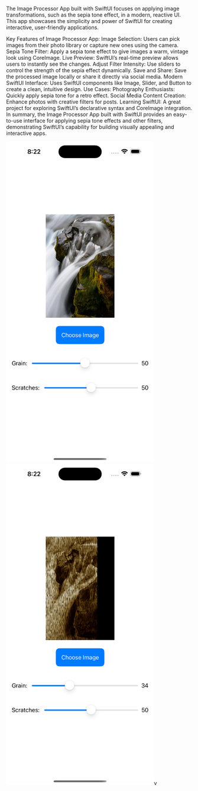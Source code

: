 The Image Processor App built with SwiftUI focuses on applying image transformations, such as the sepia tone effect, in a modern, reactive UI. This app showcases the simplicity and power of SwiftUI for creating interactive, user-friendly applications.

Key Features of Image Processor App:
Image Selection: Users can pick images from their photo library or capture new ones using the camera.
Sepia Tone Filter: Apply a sepia tone effect to give images a warm, vintage look using CoreImage.
Live Preview: SwiftUI’s real-time preview allows users to instantly see the changes.
Adjust Filter Intensity: Use sliders to control the strength of the sepia effect dynamically.
Save and Share: Save the processed image locally or share it directly via social media.
Modern SwiftUI Interface: Uses SwiftUI components like Image, Slider, and Button to create a clean, intuitive design.
Use Cases:
Photography Enthusiasts: Quickly apply sepia tone for a retro effect.
Social Media Content Creation: Enhance photos with creative filters for posts.
Learning SwiftUI: A great project for exploring SwiftUI’s declarative syntax and CoreImage integration.
In summary, the Image Processor App built with SwiftUI provides an easy-to-use interface for applying sepia tone effects and other filters, demonstrating SwiftUI’s capability for building visually appealing and interactive apps.



<img src="Simulator Screenshot - iPhone 16 Plus - 2024-10-29 at 08.22.01.png" width="400">          <img src="Simulator Screenshot - iPhone 16 Plus - 2024-10-29 at 08.22.05.png" width="400">v
